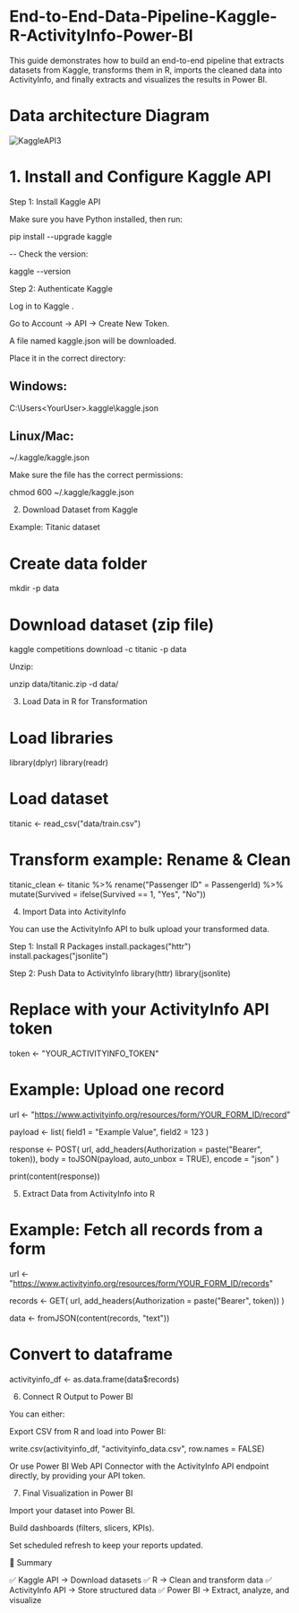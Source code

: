 # End-to-End-Data-Pipeline-Kaggle-R-ActivityInfo-Power-BI
This guide demonstrates how to build an end-to-end pipeline that extracts datasets from Kaggle, transforms them in R, imports the cleaned data into ActivityInfo, and finally extracts and visualizes the results in Power BI.

# Data architecture Diagram
![KaggleAPI3](https://github.com/user-attachments/assets/7b27be49-db7c-40eb-b9ed-5fee57ef579b)

# 1. Install and Configure Kaggle API
Step 1: Install Kaggle API

Make sure you have Python installed, then run:

pip install --upgrade kaggle


--  Check the version:

kaggle --version

Step 2: Authenticate Kaggle

Log in to Kaggle
.

Go to Account → API → Create New Token.

A file named kaggle.json will be downloaded.

Place it in the correct directory:

## Windows:

C:\Users\<YourUser>\.kaggle\kaggle.json


## Linux/Mac:

~/.kaggle/kaggle.json


Make sure the file has the correct permissions:

chmod 600 ~/.kaggle/kaggle.json

2. Download Dataset from Kaggle

Example: Titanic dataset

# Create data folder
mkdir -p data

# Download dataset (zip file)
kaggle competitions download -c titanic -p data


Unzip:

unzip data/titanic.zip -d data/

3. Load Data in R for Transformation
# Load libraries
library(dplyr)
library(readr)

# Load dataset
titanic <- read_csv("data/train.csv")

# Transform example: Rename & Clean
titanic_clean <- titanic %>%
  rename("Passenger ID" = PassengerId) %>%
  mutate(Survived = ifelse(Survived == 1, "Yes", "No"))

4. Import Data into ActivityInfo

You can use the ActivityInfo API to bulk upload your transformed data.

Step 1: Install R Packages
install.packages("httr")
install.packages("jsonlite")

Step 2: Push Data to ActivityInfo
library(httr)
library(jsonlite)

# Replace with your ActivityInfo API token
token <- "YOUR_ACTIVITYINFO_TOKEN"

# Example: Upload one record
url <- "https://www.activityinfo.org/resources/form/YOUR_FORM_ID/record"

payload <- list(
  field1 = "Example Value",
  field2 = 123
)

response <- POST(
  url,
  add_headers(Authorization = paste("Bearer", token)),
  body = toJSON(payload, auto_unbox = TRUE),
  encode = "json"
)

print(content(response))

5. Extract Data from ActivityInfo into R
# Example: Fetch all records from a form
url <- "https://www.activityinfo.org/resources/form/YOUR_FORM_ID/records"

records <- GET(
  url,
  add_headers(Authorization = paste("Bearer", token))
)

data <- fromJSON(content(records, "text"))

# Convert to dataframe
activityinfo_df <- as.data.frame(data$records)

6. Connect R Output to Power BI

You can either:

Export CSV from R and load into Power BI:

write.csv(activityinfo_df, "activityinfo_data.csv", row.names = FALSE)


Or use Power BI Web API Connector with the ActivityInfo API endpoint directly, by providing your API token.

7. Final Visualization in Power BI

Import your dataset into Power BI.

Build dashboards (filters, slicers, KPIs).

Set scheduled refresh to keep your reports updated.

📌 Summary

✅ Kaggle API → Download datasets
✅ R → Clean and transform data
✅ ActivityInfo API → Store structured data
✅ Power BI → Extract, analyze, and visualize
